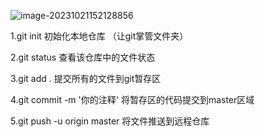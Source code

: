 ![image-20231021152128856](C:\Users\49554\AppData\Roaming\Typora\typora-user-images\image-20231021152128856.png)

1.git init 初始化本地仓库 （让git掌管文件夹）

2.git status 查看该仓库中的文件状态

3.git add . 提交所有的文件到git暂存区

4.git commit -m '你的注释' 将暂存区的代码提交到master区域

5.git push -u origin master 将文件推送到远程仓库